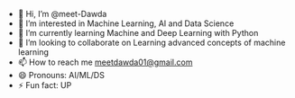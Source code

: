 - 👋 Hi, I’m @meet-Dawda
- 👀 I’m interested in Machine Learning, AI and Data Science
- 🌱 I’m currently learning Machine and Deep Learning with Python
- 💞️ I’m looking to collaborate on Learning advanced concepts of machine learning
- 📫 How to reach me meetdawda01@gmail.com
- 😄 Pronouns: AI/ML/DS
- ⚡ Fun fact: UP

<!---
meet-Dawda/meet-Dawda is a ✨ special ✨ repository because its `README.md` (this file) appears on your GitHub profile.
You can click the Preview link to take a look at your changes.
--->
